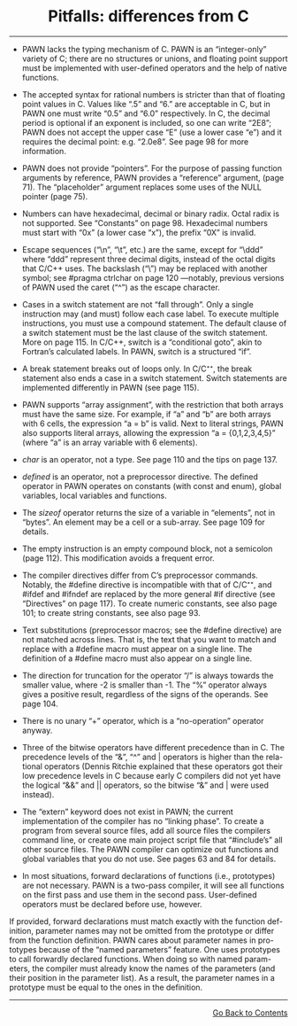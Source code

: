 <div align="center">

# Pitfalls: differences from C

---

</div>

<div align="left">

- PAWN lacks the typing mechanism of C. PAWN is an “integer-only” variety of C; there are no structures or unions, and floating point support must be implemented with user-defined operators and the help of native functions.

- The accepted syntax for rational numbers is stricter than that of floating point values in C. Values like “.5” and “6.” are acceptable in C, but in PAWN one must write “0.5” and “6.0” respectively. In C, the decimal period is optional if an exponent is included, so one can write “2E8”; PAWN does not accept the upper case “E” (use a lower case “e”) and it requires the decimal point: e.g. “2.0e8”. See page 98 for more information.

- PAWN does not provide “pointers”. For the purpose of passing function arguments by reference, PAWN provides a “reference” argument, (page 71). The “placeholder” argument replaces some uses of the NULL pointer (page 75).

- Numbers can have hexadecimal, decimal or binary radix. Octal radix is not supported. See “Constants” on page 98. Hexadecimal numbers must start with “0x” (a lower case “x”), the prefix “0X” is invalid.

- Escape sequences (“\n”, “\t”, etc.) are the same, except for “\ddd” where “ddd” represent three decimal digits, instead of the octal digits that C/C++ uses. The backslash (“\”) may be replaced with another symbol; see #pragma ctrlchar on page 120 —notably, previous versions of PAWN used the caret (“^”) as the escape character.

- Cases in a switch statement are not “fall through”. Only a single instruction may (and must) follow each case label. To execute multiple instructions, you must use a compound statement. The default clause of a switch statement must be the last clause of the switch statement. More on page 115. In C/C++, switch is a “conditional goto”, akin to Fortran’s calculated labels. In PAWN, switch is a structured “if”.

- A break statement breaks out of loops only. In C/C⁺⁺, the break statement also ends a case in a switch statement. Switch statements are implemented differently in PAWN (see page 115).

- PAWN supports “array assignment”, with the restriction that both arrays must have the same size. For example, if “a” and “b” are both arrays with 6 cells, the expression “a = b” is valid. Next to literal strings, PAWN also supports literal arrays, allowing the expression “a = {0,1,2,3,4,5}” (where “a” is an array variable with 6 elements).

- _char_ is an operator, not a type. See page 110 and the tips on page 137.

- _defined_ is an operator, not a preprocessor directive. The defined operator in PAWN operates on constants (with const and enum), global variables, local variables and functions.

- The _sizeof_ operator returns the size of a variable in “elements”, not in “bytes”. An element may be a cell or a sub-array. See page 109 for details.

- The empty instruction is an empty compound block, not a semicolon (page 112). This modification avoids a frequent error.

- The compiler directives differ from C’s preprocessor commands. Notably, the #define directive is incompatible with that of C/C⁺⁺, and #ifdef and #ifndef are replaced by the more general #if directive (see “Directives” on page 117). To create numeric constants, see also page 101; to create string constants, see also page 93.

- Text substitutions (preprocessor macros; see the #define directive) are not matched across lines. That is, the text that you want to match and replace with a #define macro must appear on a single line. The definition of a #define macro must also appear on a single line.

- The direction for truncation for the operator “/” is always towards the smaller value, where -2 is smaller than -1. The “%” operator always gives a positive result, regardless of the signs of the operands. See page 104.

- There is no unary “+” operator, which is a “no-operation” operator anyway.

- Three of the bitwise operators have different precedence than in C. The precedence levels of the “&”, “^” and | operators is higher than the rela- tional operators (Dennis Ritchie explained that these operators got their low precedence levels in C because early C compilers did not yet have the logical “&&” and || operators, so the bitwise “&” and | were used instead).

- The “extern” keyword does not exist in PAWN; the current implementation of the compiler has no “linking phase”. To create a program from several source files, add all source files the compilers command line, or create one main project script file that “#include’s” all other source files. The PAWN compiler can optimize out functions and global variables that you do not use. See pages 63 and 84 for details.

- In most situations, forward declarations of functions (i.e., prototypes) are not necessary. PAWN is a two-pass compiler, it will see all functions on the first pass and use them in the second pass. User-defined operators must be declared before use, however.

If provided, forward declarations must match exactly with the function def-
inition, parameter names may not be omitted from the prototype or differ
from the function definition. PAWN cares about parameter names in pro-
totypes because of the “named parameters” feature. One uses prototypes
to call forwardly declared functions. When doing so with named param-
eters, the compiler must already know the names of the parameters (and
their position in the parameter list). As a result, the parameter names in a
prototype must be equal to the ones in the definition.

</div>

<hr>

<div align="right">

[Go Back to Contents](00-Contents.md)

</div>
